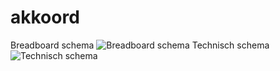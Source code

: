 # akkoord

Breadboard schema
![Breadboard schema](https://preview.ibb.co/jWk5jb/Untitled_Sketch_12_bb.png)
Technisch schema
![Technisch schema](https://preview.ibb.co/e582VG/Untitled_Sketch_11_schema.png)
